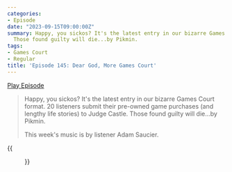 ```yaml
---
categories:
- Episode
date: "2023-09-15T09:00:00Z"
summary: Happy, you sickos? It's the latest entry in our bizarre Games Court format.
  Those found guilty will die...by Pikmin.
tags:
- Games Court
- Regular
title: 'Episode 145: Dear God, More Games Court'
---
```


[Play Episode](https://www.patreon.com/posts/episode-145-dear-89283347)
> Happy, you sickos? It's the latest entry in our bizarre Games Court format. 20 listeners submit their pre-owned game purchases (and lengthy life stories) to Judge Castle. Those found guilty will die...by Pikmin.
> 
> This week's music is by listener Adam Saucier.

{{<figure 
    src="broken-nes-collection.jpeg" 
    caption="The broken NES collection, discussed in this week's episode" 
    alt="Broken NES collection">}}